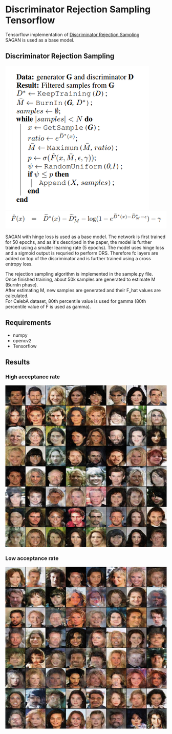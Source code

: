 # Discriminator Rejection Sampling Tensorflow

Tensorflow implementation of [Discriminator Rejection Sampling](https://arxiv.org/pdf/1810.06758.pdf)  
SAGAN is used as a base model.

## Discriminator Rejection Sampling
![pseudocode](./images/pseudocode.png) 
![equation](./images/equation.png) 

SAGAN with hinge loss is used as a base model. The network is first trained for 50 epochs, and as it's descriped in the paper, the model is further trained using a smaller learning rate (5 epochs). The model uses hinge loss and a sigmoid output is requried to perform DRS. Therefore fc layers are added on top of the discriminator and is further trained using a cross entropy loss.

The rejection sampling algorithm is implemented in the sample.py file.  
Once finished training, about 50k samples are generated to estimate M (BurnIn phase).  
After estimating M, new samples are generated and their F_hat values are calculated.  
For CelebA dataset, 80th percentile value is used for gamma (80th percentile value of F is used as gamma). 


## Requirements
* numpy
* opencv2
* Tensorflow

## Results
### High acceptance rate
![high](./images/high.gif)

### Low acceptance rate
![low](./images/low.gif)



